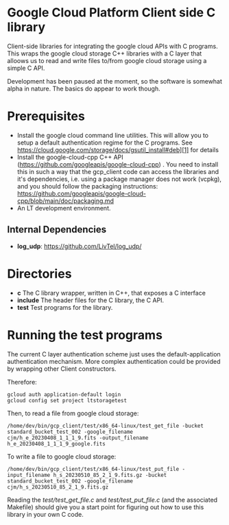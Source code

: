 # Google Cloud Platform Client side C library

Client-side libraries for integrating the google cloud APIs with C programs.
This wraps the google cloud storage C++ libraries with a C layer that alloows us to
read and write files to/from google cloud storage using a simple C API.

Development has been paused at the moment, so the software is somewhat alpha in nature. The basics do appear to work though.

# Prerequisites

- Install the google cloud command line utilities. This will allow you to setup a default authentication regime for the C programs. See https://cloud.google.com/storage/docs/gsutil_install#deb][1] for details
- Install the google-cloud-cpp C++ API (https://github.com/googleapis/google-cloud-cpp) . You need to install this in such a way that the gcp_client code can access the libraries and it's dependencies, i.e. using a package manager does not work (vcpkg), and you should follow the packaging instructions:  https://github.com/googleapis/google-cloud-cpp/blob/main/doc/packaging.md
- An LT development environment.

## Internal Dependencies

- **log_udp**: https://github.com/LivTel/log_udp/

# Directories

- **c** The C library wrapper, written in C++, that exposes a C interface
- **include** The header files for the C library, the C API.
- **test** Test programs for the library.

# Running the test programs

The current C layer authentication scheme just uses the default-application authentication mechanism. More complex authentication could be provided by wrapping other Client constructors.

Therefore:

```
gcloud auth application-default login
gcloud config set project ltstoragetest
```

Then, to read a file from google cloud storage:

```
/home/dev/bin/gcp_client/test/x86_64-linux/test_get_file -bucket standard_bucket_test_002 -google_filename cjm/h_e_20230408_1_1_1_9.fits -output_filename h_e_20230408_1_1_1_9_google.fits 
```

To write a file to google cloud storage:

```
/home/dev/bin/gcp_client/test/x86_64-linux/test_put_file -input_filename h_s_20230510_85_2_1_9.fits.gz -bucket standard_bucket_test_002 -google_filename cjm/h_s_20230510_85_2_1_9.fits.gz
```

Reading the *test/test_get_file.c* and *test/test_put_file.c* (and the associated Makefile) should give you a start point for figuring out how to use this library in your own C code.
